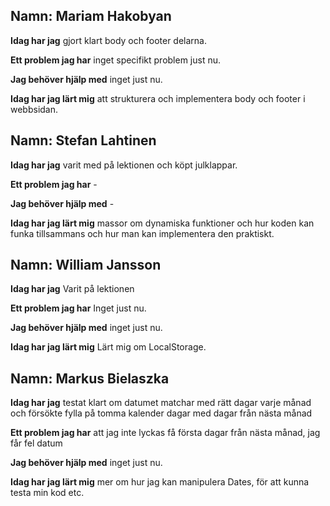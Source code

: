 ## Namn: Mariam Hakobyan
**Idag har jag** gjort klart body och footer delarna.

**Ett problem jag har**  inget specifikt problem just nu.

**Jag behöver hjälp med** inget just nu.

**Idag har jag lärt mig**  att strukturera och implementera body och footer i webbsidan.


## Namn: Stefan Lahtinen
**Idag har jag** varit med på lektionen och köpt julklappar.

**Ett problem jag har**  -

**Jag behöver hjälp med** -

**Idag har jag lärt mig**  massor om dynamiska funktioner och hur koden kan funka tillsammans och hur man kan implementera den praktiskt.

## Namn: William Jansson
**Idag har jag** Varit på lektionen

**Ett problem jag har**  Inget just nu.

**Jag behöver hjälp med** inget just nu.

**Idag har jag lärt mig**  Lärt mig om LocalStorage.

## Namn: Markus Bielaszka
**Idag har jag** testat klart om datumet matchar med rätt dagar varje månad och försökte fylla på tomma kalender dagar med dagar från nästa månad

**Ett problem jag har** att jag inte lyckas få första dagar från nästa månad, jag får fel datum

**Jag behöver hjälp med** inget just nu.

**Idag har jag lärt mig** mer om hur jag kan manipulera Dates, för att kunna testa min kod etc.



